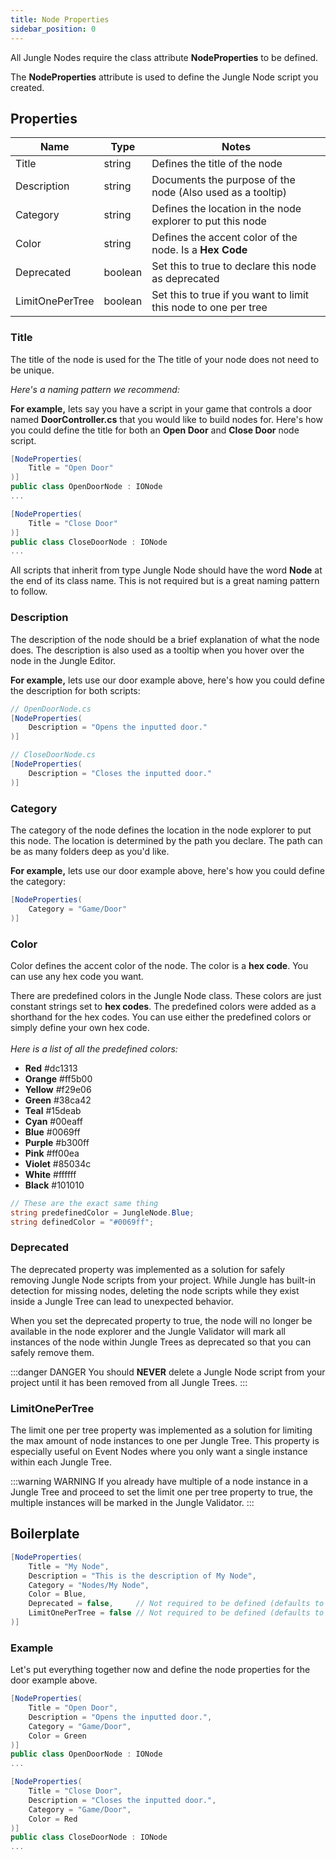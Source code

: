 ```yaml
---
title: Node Properties
sidebar_position: 0
---
```


All Jungle Nodes require the class attribute **NodeProperties** to be defined.

The **NodeProperties** attribute is used to define the Jungle Node script you created.

## Properties
| Name            | Type    | Notes                                                           |
|-----------------|---------|-----------------------------------------------------------------|
| Title           | string  | Defines the title of the node                                   |
| Description     | string  | Documents the purpose of the node (Also used as a tooltip)      |
| Category        | string  | Defines the location in the node explorer to put this node      |
| Color           | string  | Defines the accent color of the node. Is a **Hex Code**         |
| Deprecated      | boolean | Set this to true to declare this node as deprecated             |
| LimitOnePerTree | boolean | Set this to true if you want to limit this node to one per tree |

### Title

The title of the node is used for the The title of your node does not need to be unique.

_Here's a naming pattern we recommend:_

**For example,** lets say you have a script in your game that controls a door named **DoorController.cs** that you would
like to build nodes for. Here's how you could define the title for both an **Open Door** and **Close Door** node script.

```csharp
[NodeProperties(
    Title = "Open Door"
)]
public class OpenDoorNode : IONode
...
```
```csharp
[NodeProperties(
    Title = "Close Door"
)]
public class CloseDoorNode : IONode
...
```

All scripts that inherit from type Jungle Node should have the word **Node** at the end of its class name. This is not
required but is a great naming pattern to follow.

### Description

The description of the node should be a brief explanation of what the node does. The description is also used as a 
tooltip when you hover over the node in the Jungle Editor.

**For example,** lets use our door example above, here's how you could define the description for both scripts:
```csharp
// OpenDoorNode.cs
[NodeProperties(
    Description = "Opens the inputted door."
)]
```
```csharp
// CloseDoorNode.cs
[NodeProperties(
    Description = "Closes the inputted door."
)]
```

### Category

The category of the node defines the location in the node explorer to put this node. The location is determined by the
path you declare. The path can be as many folders deep as you'd like.

**For example,** lets use our door example above, here's how you could define the category:

```csharp
[NodeProperties(
    Category = "Game/Door"
)]
```

### Color

Color defines the accent color of the node. The color is a **hex code**. You can use any hex code you want.

There are predefined colors in the Jungle Node class. These colors are just constant strings set to **hex codes**. The
predefined colors were added as a shorthand for the hex codes. You can use either the predefined colors or simply define
your own hex code.
_<br /><br />Here is a list of all the predefined colors:_

*  **Red**     #dc1313  
*  **Orange**  #ff5b00  
*  **Yellow**  #f29e06  
*  **Green**   #38ca42  
*  **Teal**    #15deab  
*  **Cyan**    #00eaff  
*  **Blue**    #0069ff
*  **Purple**  #b300ff
*  **Pink**    #ff00ea
*  **Violet**  #85034c
*  **White**   #ffffff
*  **Black**   #101010

```csharp
// These are the exact same thing
string predefinedColor = JungleNode.Blue;
string definedColor = "#0069ff";
```

### Deprecated

The deprecated property was implemented as a solution for safely removing Jungle Node scripts from your project. While 
Jungle has built-in detection for missing nodes, deleting the node scripts while they exist inside a Jungle Tree can
lead to unexpected behavior.

When you set the deprecated property to true, the node will no longer be available in the node explorer and the Jungle
Validator will mark all instances of the node within Jungle Trees as deprecated so that you can safely remove them.

:::danger DANGER
You should **NEVER** delete a Jungle Node script from your project until it has been removed from all Jungle Trees.
:::

### LimitOnePerTree

The limit one per tree property was implemented as a solution for limiting the max amount of node instances to one per
Jungle Tree. This property is especially useful on Event Nodes where you only want a single instance within each Jungle
Tree.

:::warning WARNING
If you already have multiple of a node instance in a Jungle Tree and proceed to set the limit one per tree property to
true, the multiple instances will be marked in the Jungle Validator.
:::

## Boilerplate

```csharp
[NodeProperties(
    Title = "My Node",
    Description = "This is the description of My Node",
    Category = "Nodes/My Node",
    Color = Blue,
    Deprecated = false,     // Not required to be defined (defaults to false)
    LimitOnePerTree = false // Not required to be defined (defaults to false)
)]
```

### Example

Let's put everything together now and define the node properties for the door example above.

```csharp
[NodeProperties(
    Title = "Open Door",
    Description = "Opens the inputted door.",
    Category = "Game/Door",
    Color = Green
)]
public class OpenDoorNode : IONode
...
```

```csharp
[NodeProperties(
    Title = "Close Door",
    Description = "Closes the inputted door.",
    Category = "Game/Door",
    Color = Red
)]
public class CloseDoorNode : IONode
...
```
